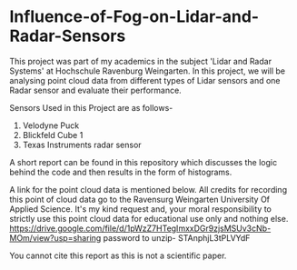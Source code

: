 # Influence-of-Fog-on-Lidar-and-Radar-Sensors
This project was part of my academics in the subject 'Lidar and Radar Systems' at Hochschule Ravenburg Weingarten.
In this project, we will be analysing point cloud data from different types of Lidar sensors and one Radar sensor and evaluate their performance.

Sensors Used in this Project are as follows-
1. Velodyne Puck
2. Blickfeld Cube 1
3. Texas Instruments radar sensor

A short report can be found in this repository which discusses the logic behind the code and then results in the form of histograms.

A link for the point cloud data is mentioned below. 
All credits for recording this point of cloud data go to the Ravensurg Weingarten University Of Applied Science. 
It's my kind request and, your moral responsibility to strictly use this point cloud data for educational use only and nothing else.
https://drive.google.com/file/d/1pWzZ7HTegImxxDGr9zjsMSUv3cNb-MOm/view?usp=sharing
password to unzip- STAnphjL3tPLVYdF

You cannot cite this report as this is not a scientific paper.  
